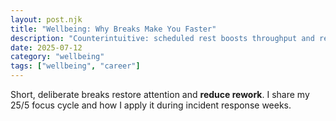 ```yaml
---
layout: post.njk
title: "Wellbeing: Why Breaks Make You Faster"
description: "Counterintuitive: scheduled rest boosts throughput and reduces defects."
date: 2025-07-12
category: "wellbeing"
tags: ["wellbeing", "career"]
---
```


Short, deliberate breaks restore attention and **reduce rework**. I share my 25/5 focus cycle and how I apply it during incident response weeks.

